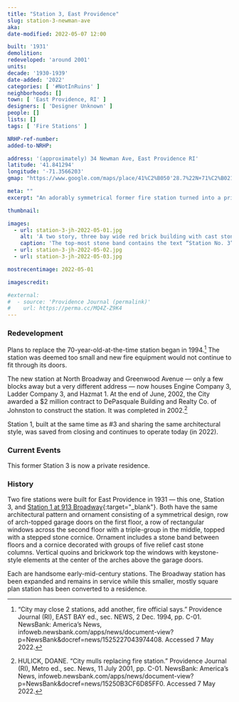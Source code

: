 ```yaml
---
title: "Station 3, East Providence"
slug: station-3-newman-ave
aka:
date-modified: 2022-05-07 12:00

built: '1931'
demolition:
redeveloped: 'around 2001'
units:
decade: '1930-1939'
date-added: '2022'
categories: [ '#NotInRuins' ]
neighborhoods: []
town: [ 'East Providence, RI' ]
designers: [ 'Designer Unknown' ]
people: []
lists: []
tags: [ 'Fire Stations' ]

NRHP-ref-number:
added-to-NRHP:

address: '(approximately) 34 Newman Ave, East Providence RI'
latitude: '41.841294'
longitude: '-71.3566203'
gmap: "https://www.google.com/maps/place/41%C2%B050'28.7%22N+71%C2%B021'15.8%22W/@41.841294,-71.3566203,18z/data=!3m1!4b1!4m14!1m7!3m6!1s0x89e45b16dfc8b4af:0x1cbd5fae988b4aef!2s34+Newman+Ave,+Rumford,+RI+02916!3b1!8m2!3d41.8412504!4d-71.3545685!3m5!1s0x0:0x7cfb26777531a629!7e2!8m2!3d41.8412943!4d-71.3543781"

meta: ""
excerpt: "An adorably symmetrical former fire station turned into a private residence in the early 2000s"

thumbnail:

images:
  - url: station-3-jh-2022-05-01.jpg
    alt: 'A two story, three bay wide red brick building with cast stone accents. Second floor windows are rectangular and in a triple group in the center of the second floor, flanked by single windows above the other two door openings. Opening were originally garage doors and are now sixteen light commercial-style aluminum and steel windows.'
    caption: 'The top-most stone band contains the text “Station No. 3” while the band of stone across the middle reads “East Providence Fire Department”'
  - url: station-3-jh-2022-05-02.jpg
  - url: station-3-jh-2022-05-03.jpg

mostrecentimage: 2022-05-01

imagescredit:

#external:
#  - source: 'Providence Journal (permalink)'
#    url: https://perma.cc/MQ4Z-Z9K4
---
```


### Redevelopment

Plans to replace the 70-year-old-at-the-time station began in 1994.[^1] The station was deemed too small and new fire equipment would not continue to fit through its doors. 

[^1]: “City may close 2 stations, add another, fire official says.” Providence Journal (RI), EAST BAY ed., sec. NEWS, 2 Dec. 1994, pp. C-01. NewsBank: America’s News, infoweb.newsbank.com/apps/news/document-view?p=NewsBank&docref=news/1525227043974408. Accessed 7 May 2022.

The new station at North Broadway and Greenwood Avenue — only a few blocks away but a very different address — now houses Engine Company 3, Ladder Company 3, and Hazmat 1. At the end of June, 2002, the City awarded a $2 million contract to DePasquale Building and Realty Co. of Johnston to construct the station. It was completed in 2002.[^2]

[^2]: HULICK, DOANE. “City mulls replacing fire station.” Providence Journal (RI), Metro ed., sec. News, 11 July 2001, pp. C-01. NewsBank: America’s News, infoweb.newsbank.com/apps/news/document-view?p=NewsBank&docref=news/15250B3CF6D85FF0. Accessed 7 May 2022.

Station 1, built at the same time as #3 and sharing the same architectural style, was saved from closing and continues to operate today (in 2022).


### Current Events

This former Station 3 is now a private residence. 


### History

Two fire stations were built for East Providence in 1931 — this one, Station 3, and [Station 1 at 913 Broadway](//www.google.com/maps/place/913+Broadway,+East+Providence,+RI+02914/@41.8160824,-71.3695773,3a,75y,297.18h,90t/data=!3m7!1e1!3m5!1sWvTon_uAaOT7Yp8IzezAwg!2e0!6shttps:%2F%2Fstreetviewpixels-pa.googleapis.com%2Fv1%2Fthumbnail%3Fpanoid%3DWvTon_uAaOT7Yp8IzezAwg%26cb_client%3Dsearch.gws-prod.gps%26w%3D86%26h%3D86%26yaw%3D280.0338%26pitch%3D0%26thumbfov%3D100!7i16384!8i8192!4m5!3m4!1s0x89e45ac62281587b:0xa22c4f43a51f5e36!8m2!3d41.8161355!4d-71.3699706?hl=en-US){:target="_blank"}. Both have the same architectural pattern and ornament consisting of a symmetrical design, row of arch-topped garage doors on the first floor, a row of rectangular windows across the second floor with a triple-group in the middle, topped with a stepped stone cornice. Ornament includes a stone band between floors and a cornice decorated with groups of five relief cast stone columns. Vertical quoins and brickwork top the windows with keystone-style elements at the center of the arches above the garage doors. 

Each are handsome early-mid-century stations. The Broadway station has been expanded and remains in service while this smaller, mostly square plan station has been converted to a residence. 
